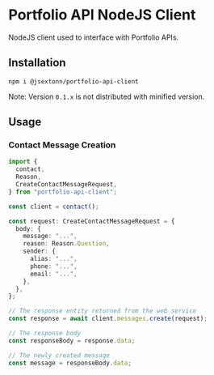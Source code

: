 # Portfolio API NodeJS Client

NodeJS client used to interface with Portfolio APIs.

## Installation

`npm i @jsextonn/portfolio-api-client`

Note: Version `0.1.x` is not distributed with minified version.

## Usage

### Contact Message Creation

```ts
import {
  contact,
  Reason,
  CreateContactMessageRequest,
} from "portfolio-api-client";

const client = contact();

const request: CreateContactMessageRequest = {
  body: {
    message: "...",
    reason: Reason.Question,
    sender: {
      alias: "...",
      phone: "...",
      email: "...",
    },
  },
};

// The response entity returned from the web service
const response = await client.messages.create(request);

// The response body
const responseBody = response.data;

// The newly created message
const message = responseBody.data;
```
